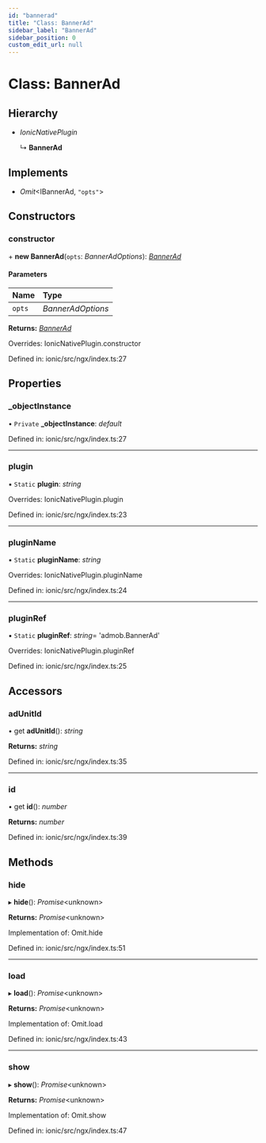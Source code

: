 ```yaml
---
id: "bannerad"
title: "Class: BannerAd"
sidebar_label: "BannerAd"
sidebar_position: 0
custom_edit_url: null
---
```


# Class: BannerAd

## Hierarchy

- *IonicNativePlugin*

  ↳ **BannerAd**

## Implements

- *Omit*<IBannerAd, ``"opts"``\>

## Constructors

### constructor

\+ **new BannerAd**(`opts`: *BannerAdOptions*): [*BannerAd*](bannerad.md)

#### Parameters

| Name | Type |
| :------ | :------ |
| `opts` | *BannerAdOptions* |

**Returns:** [*BannerAd*](bannerad.md)

Overrides: IonicNativePlugin.constructor

Defined in: ionic/src/ngx/index.ts:27

## Properties

### \_objectInstance

• `Private` **\_objectInstance**: *default*

Defined in: ionic/src/ngx/index.ts:27

___

### plugin

▪ `Static` **plugin**: *string*

Overrides: IonicNativePlugin.plugin

Defined in: ionic/src/ngx/index.ts:23

___

### pluginName

▪ `Static` **pluginName**: *string*

Overrides: IonicNativePlugin.pluginName

Defined in: ionic/src/ngx/index.ts:24

___

### pluginRef

▪ `Static` **pluginRef**: *string*= 'admob.BannerAd'

Overrides: IonicNativePlugin.pluginRef

Defined in: ionic/src/ngx/index.ts:25

## Accessors

### adUnitId

• get **adUnitId**(): *string*

**Returns:** *string*

Defined in: ionic/src/ngx/index.ts:35

___

### id

• get **id**(): *number*

**Returns:** *number*

Defined in: ionic/src/ngx/index.ts:39

## Methods

### hide

▸ **hide**(): *Promise*<unknown\>

**Returns:** *Promise*<unknown\>

Implementation of: Omit.hide

Defined in: ionic/src/ngx/index.ts:51

___

### load

▸ **load**(): *Promise*<unknown\>

**Returns:** *Promise*<unknown\>

Implementation of: Omit.load

Defined in: ionic/src/ngx/index.ts:43

___

### show

▸ **show**(): *Promise*<unknown\>

**Returns:** *Promise*<unknown\>

Implementation of: Omit.show

Defined in: ionic/src/ngx/index.ts:47
